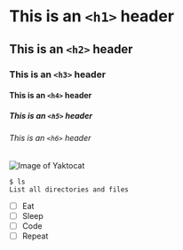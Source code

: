 # This is an `<h1>` header
## This is an `<h2>` header
### This is an `<h3>` header
#### This is an `<h4>` header
##### This is an `<h5>` header
###### This is an `<h6>` header

![Image of Yaktocat](https://octodex.github.com/images/yaktocat.png)

```
$ ls
List all directories and files
```

- [ ] Eat
- [ ] Sleep
- [ ] Code
- [ ] Repeat
